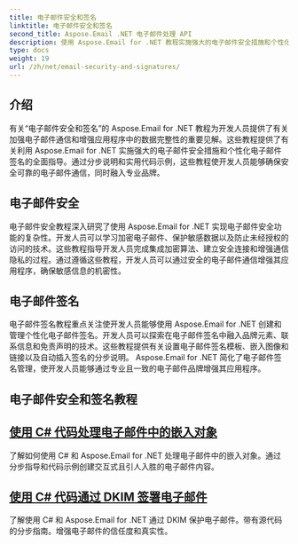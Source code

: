 ```yaml
---
title: 电子邮件安全和签名
linktitle: 电子邮件安全和签名
second_title: Aspose.Email .NET 电子邮件处理 API
description: 使用 Aspose.Email for .NET 教程实施强大的电子邮件安全措施和个性化签名。确保安全的沟通和专业的品牌塑造。
type: docs
weight: 19
url: /zh/net/email-security-and-signatures/
---
```


## 介绍

有关“电子邮件安全和签名”的 Aspose.Email for .NET 教程为开发人员提供了有关加强电子邮件通信和增强应用程序中的数据完整性的重要见解。这些教程提供了有关利用 Aspose.Email for .NET 实施强大的电子邮件安全措施和个性化电子邮件签名的全面指导。通过分步说明和实用代码示例，这些教程使开发人员能够确保安全可靠的电子邮件通信，同时融入专业品牌。

## 电子邮件安全

电子邮件安全教程深入研究了使用 Aspose.Email for .NET 实现电子邮件安全功能的复杂性。开发人员可以学习加密电子邮件、保护敏感数据以及防止未经授权的访问的技术。这些教程指导开发人员完成集成加密算法、建立安全连接和增强通信隐私的过程。通过遵循这些教程，开发人员可以通过安全的电子邮件通信增强其应用程序，确保敏感信息的机密性。

## 电子邮件签名

电子邮件签名教程重点关注使开发人员能够使用 Aspose.Email for .NET 创建和管理个性化电子邮件签名。开发人员可以探索在电子邮件签名中融入品牌元素、联系信息和免责声明的技术。这些教程提供有关设置电子邮件签名模板、嵌入图像和链接以及自动插入签名的分步说明。 Aspose.Email for .NET 简化了电子邮件签名管理，使开发人员能够通过专业且一致的电子邮件品牌增强其应用程序。


## 电子邮件安全和签名教程
## [使用 C# 代码处理电子邮件中的嵌入对象](./handling-embedded-objects-in-emails-with-csharp-code/)
了解如何使用 C# 和 Aspose.Email for .NET 处理电子邮件中的嵌入对象。通过分步指导和代码示例创建交互式且引人入胜的电子邮件内容。
## [使用 C# 代码通过 DKIM 签署电子邮件](./signing-emails-with-dkim-using-csharp-code/)
了解使用 C# 和 Aspose.Email for .NET 通过 DKIM 保护电子邮件。带有源代码的分步指南。增强电子邮件的信任度和真实性。